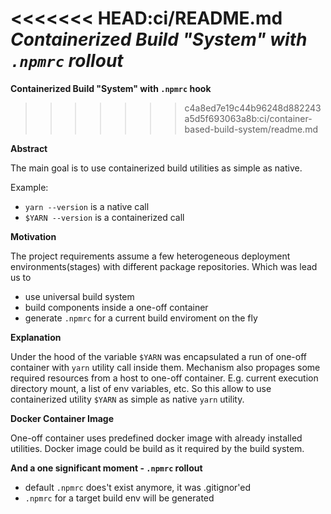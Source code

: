 <<<<<<< HEAD:ci/README.md
*Containerized Build "System" with `.npmrc` rollout*
=======
**Containerized Build "System" with `.npmrc` hook**
>>>>>>> c4a8ed7e19c44b96248d882243a5d5f693063a8b:ci/container-based-build-system/readme.md


**Abstract**

The main goal is to use containerized build utilities as simple as native. 



Example:
- `yarn --version` is a native call
- `$YARN --version` is a containerized call


**Motivation**

The project requirements assume a few heterogeneous deployment environments(stages) with different package repositories. 
Which was lead us to
- use universal build system
- build components inside a one-off container
- generate `.npmrc` for a current build enviroment on the fly


**Explanation**

Under the hood of the variable `$YARN` was encapsulated a run of one-off container with `yarn` utility call inside them. 
Mechanism also propages some required resources from a host to one-off container. E.g. current execution directory mount, a list of env variables, etc.
So this allow to use containerized utility `$YARN` as simple as native `yarn` utility.


**Docker Container Image**

One-off container uses predefined docker image with already installed utilities. Docker image could be build as it required by the build system.


**And a one significant moment - `.npmrc` rollout**

- default `.npmrc` does't exist anymore, it was .gitignor'ed 
- `.npmrc` for a target build env will be generated
